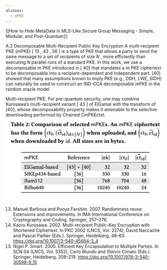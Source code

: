 ```yaml
---
aliases:
  - mPKE
---
```

[[How to Hide MetaData in MLS-Like Secure Group Messaging - Simple, Modular, and Post-Quantum]]:

A.2 Decomposable Multi-Recipient Public Key Encryption A multi-recipient PKE (mPKE) [ 13 , 43 , 56 ] is a type of PKE that allows a party to send the same message to a set of recipients of size 𝑁 , more efficiently than executing 𝑁 parallel runs of a standard PKE. In this work, we use a decomposable m PKE introduced in [ 40] that mandates a m PKE ciphertext to be decomposable into a recipient-dependent and independent part. [40] showed that many assumptions known to imply PKE (e.g., DDH, LWE, SIDH) can naturally be used to construct an IND-CCA decomposable mPKE in the random oracle model

Multi-recipient PKE. For pre-quantum security, one may combine Kurosawa’s multi-recipient variant [ 43 ] of ElGamal with the transform of [40], whose decomposability property makes it amenable to the selective downloading performed by Chained CmPKEctxt.
![](../public/00194041b75cac1152ee36646e714fc8.png)

13. Manuel Barbosa and Pooya Farshim. 2007. Randomness reuse: Extensions and improvements. In IMA International Conference on Cryptography and Coding. Springer, 257–276. 
43. Kaoru Kurosawa. 2002. Multi-recipient Public-Key Encryption with Shortened Ciphertext. In PKC 2002 (LNCS, Vol. 2274), David Naccache and Pascal Paillier (Eds.). Springer, Heidelberg, 48–63. https://doi.org/10.1007/3-540-45664-3_4 
56. Nigel P. Smart. 2005. Efficient Key Encapsulation to Multiple Parties. In SCN 04 (LNCS, Vol. 3352), Carlo Blundo and Stelvio Cimato (Eds.). Springer, Heidelberg, 208–219. https://doi.org/10.1007/978-3-540-30598-9_15 